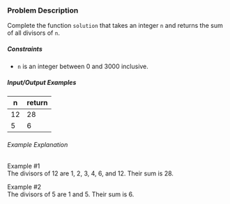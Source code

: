 ### Problem Description

<p>Complete the function <code>solution</code> that takes an integer <code>n</code> and returns the sum of all divisors of <code>n</code>.</p>

<h5>Constraints</h5>

<ul>
<li><code>n</code> is an integer between 0 and 3000 inclusive.</li>
</ul>

<h5>Input/Output Examples</h5>
<table class="table">
        <thead><tr>
<th>n</th>
<th>return</th>
</tr>
</thead>
        <tbody><tr>
<td>12</td>
<td>28</td>
</tr>
<tr>
<td>5</td>
<td>6</td>
</tr>
</tbody>
      </table>
<h6>Example Explanation</h6>

<p>Example #1<br>
The divisors of 12 are 1, 2, 3, 4, 6, and 12. Their sum is 28.</p>

<p>Example #2<br>
The divisors of 5 are 1 and 5. Their sum is 6.</p>
